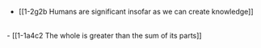 - [[1-2g2b Humans are significant insofar as we can create knowledge]]
<br>
- [[1-1a4c2 The whole is greater than the sum of its parts]]
<br>
